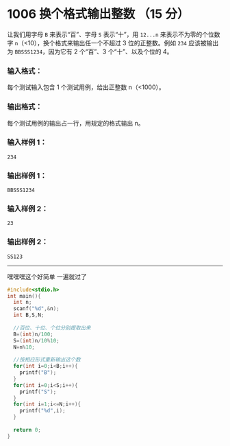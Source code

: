 # 1006 换个格式输出整数 （15 分）

让我们用字母 `B` 来表示“百”、字母 `S` 表示“十”，用 `12...n` 来表示不为零的个位数字 `n`（<10），换个格式来输出任一个不超过 3 位的正整数。例如 `234` 应该被输出为 `BBSSS1234`，因为它有 2 个“百”、3 个“十”、以及个位的 4。

### 输入格式：

每个测试输入包含 1 个测试用例，给出正整数 n（<1000）。

### 输出格式：

每个测试用例的输出占一行，用规定的格式输出 n。

### 输入样例 1：

```in
234
```

### 输出样例 1：

```out
BBSSS1234
```

### 输入样例 2：

```in
23
```

### 输出样例 2：

```out
SS123
```

***

嘿嘿嘿这个好简单  一遍就过了

```c
#include<stdio.h>
int main(){
  int n;
  scanf("%d",&n);           
  int B,S,N;
  
  //百位、十位、个位分别提取出来
  B=(int)n/100;
  S=(int)n/10%10;
  N=n%10;
  
  //按相应形式重新输出这个数
  for(int i=0;i<B;i++){
    printf("B");
  }
  for(int i=0;i<S;i++){
    printf("S");
  }
  for(int i=1;i<=N;i++){
    printf("%d",i);
  }
  
  return 0;
}

```



